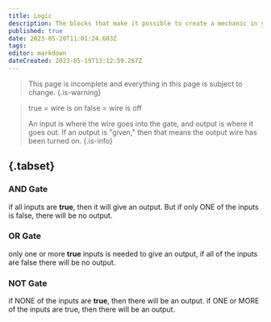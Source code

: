 ```yaml
---
title: Logic
description: The blocks that make it possible to create a mechanic in your world
published: true
date: 2023-05-20T11:01:24.603Z
tags: 
editor: markdown
dateCreated: 2023-05-19T13:12:59.267Z
---
```


> This page is incomplete and everything in this page is subject to change.
{.is-warning}

> true = wire is on
> false = wire is off
> 
> An input is where the wire goes into the gate, and output is where it goes out. If an output is "given," then that means the output wire has been turned on.
{.is-info}

## {.tabset}

### AND Gate
if all inputs are **true**, then it will give an output. But if only ONE of the inputs is false, there will be no output.

### OR Gate
only one or more **true** inputs is needed to give an output, if all of the inputs are false there will be no output.

### NOT Gate
if NONE of the inputs are **true**, then there will be an output. if ONE or MORE of the inputs are true, then there will be an output.